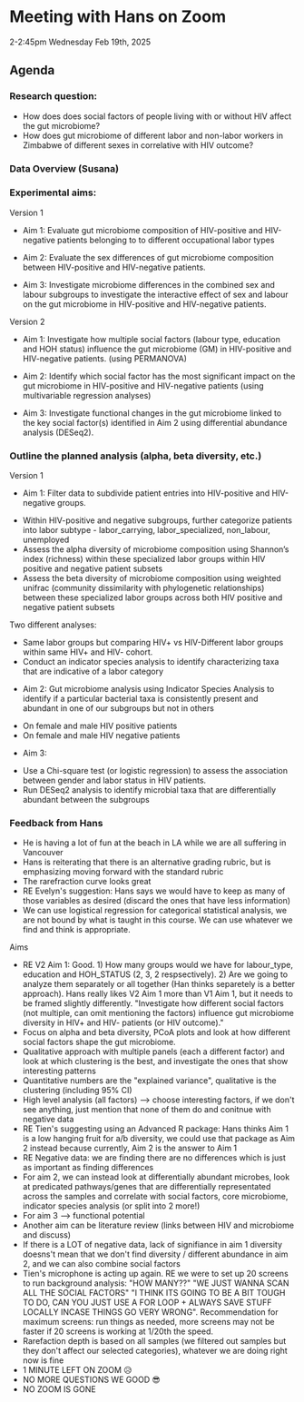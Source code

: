 # Meeting with Hans on Zoom 
2-2:45pm Wednesday Feb 19th, 2025
## Agenda
 ### Research question: 
 - How does does social factors of people living with or without HIV affect the gut microbiome?
 -  How does gut microbiome of different labor and non-labor workers in Zimbabwe of different sexes in correlative with HIV outcome?



 ### Data Overview (Susana)
 
 ### Experimental aims:
Version 1

 * Aim 1: Evaluate gut microbiome composition of HIV-positive and HIV-negative patients belonging to to different occupational labor types 

 * Aim 2:  Evaluate the sex differences of gut microbiome composition between HIV-positive and HIV-negative patients. 

 * Aim 3: Investigate microbiome differences in the combined sex and labour subgroups to investigate the interactive effect of sex and labour on the gut microbiome in HIV-positive and HIV-negative patients.


Version 2
 
 * Aim 1: Investigate how multiple social factors (labour type, education and HOH status) influence the gut microbiome (GM) in HIV-positive and HIV-negative patients. (using PERMANOVA)

 * Aim 2:  Identify which social factor has the most significant impact on the gut microbiome in HIV-positive and HIV-negative patients (using multivariable regression analyses)

 * Aim 3: Investigate functional changes in the gut microbiome linked to the key social factor(s) identified in Aim 2 using differential abundance analysis (DESeq2).
   

 ### Outline the planned analysis (alpha, beta diversity, etc.)

 Version 1

 * Aim 1: Filter data to subdivide patient entries into HIV-positive and HIV-negative groups.
- Within HIV-positive and negative subgroups, further categorize patients into labor subtype - labor_carrying, labor_specialized, non_labour, unemployed
- Assess the alpha diversity of microbiome composition using Shannon’s index (richness) within these specialized labor groups within HIV positive and negative patient subsets
- Assess the beta diversity of microbiome composition using weighted unifrac (community dissimilarity with phylogenetic relationships) between these specialized labor groups across both HIV positive and negative patient subsets 

Two different analyses:
- Same labor groups but comparing HIV+ vs HIV-Different labor groups within same HIV+ and HIV- cohort.
- Conduct an indicator species analysis to identify characterizing taxa that are indicative of a labor category

* Aim 2: Gut microbiome analysis using Indicator Species Analysis to identify if a particular bacterial taxa is consistently present and abundant in one of our subgroups but not in others
- On female and male HIV positive patients
- On female and male HIV negative patients

* Aim 3:
- Use a Chi-square test (or logistic regression) to assess the association between gender and labor status in HIV patients.
- Run DESeq2 analysis to identify microbial taxa that are differentially abundant between the subgroups

 
 
 ### Feedback from Hans
 - He is having a lot of fun at the beach in LA while we are all suffering in Vancouver
 - Hans is reiterating that there is an alternative grading rubric, but is emphasizing moving forward with the standard rubric
 - The rarefraction curve looks great
 - RE Evelyn's suggestion: Hans says we would have to keep as many of those variables as desired (discard the ones that have less information)
 - We can use logistical regression for categorical statistical analysis, we are not bound by what is taught in this course. We can use whatever we find and think is  appropriate.
   
Aims
- RE V2 Aim 1: Good. 1) How many groups would we have for labour_type, education and HOH_STATUS (2, 3, 2 respsectively). 2) Are we going to analyze them separately or all together (Han thinks separetely is a better approach). Hans really likes V2 Aim 1 more than V1 Aim 1, but it needs to be framed slightly differently. "Investigate how different social factors (not multiple, can omit mentioning the factors) influence gut microbiome diversity in HIV+ and HIV- patients (or HIV outcome)."
- Focus on alpha and beta diversity, PCoA plots and look at how different social factors shape the gut microbiome.
- Qualitative approach with multiple panels (each a different factor) and look at which clustering is the best, and investigate the ones that show interesting patterns
- Quantitative numbers are the "explained variance", qualitative is the clustering (including 95% CI)
- High level analysis (all factors) --> choose interesting factors, if we don't see anything, just mention that none of them do and conitnue with negative data
- RE Tien's suggesting using an Advanced R package: Hans thinks Aim 1 is a low hanging fruit for a/b diversity, we could use that package as Aim 2 instead because currently, Aim 2 is the answer to Aim 1
- RE Negative data: we are finding there are no differences which is just as important as finding differences
- For aim 2, we can instead look at differentially abundant microbes, look at predicated pathways/genes that are differentially representated across the samples and correlate with social factors, core microbiome, indicator species analysis (or split into 2 more!)
- For aim 3 --> functional potential
- Another aim can be literature review (links between HIV and microbiome and discuss) 
- If there is a LOT of negative data, lack of signifiance in aim 1 diversity doesns't mean that we don't find diversity / different abundance in aim 2, and we can also combine social factors
- Tien's microphone is acting up again. RE we were to set up 20 screens to run background analysis: "HOW MANY??" "WE JUST WANNA SCAN ALL THE SOCIAL FACTORS" "I THINK ITS GOING TO BE A BIT TOUGH TO DO, CAN YOU JUST USE A FOR LOOP + ALWAYS SAVE STUFF LOCALLY INCASE THINGS GO VERY WRONG". Recommendation for maximum screens: run things as needed, more screens may not be faster if 20 screens is working at 1/20th the speed.
- Rarefaction depth is based on all samples (we filtered out samples but they don't affect our selected categories), whatever we are doing right now is fine
- 1 MINUTE LEFT ON ZOOM 😥
- NO MORE QUESTIONS WE GOOD 😎
- NO ZOOM IS GONE
